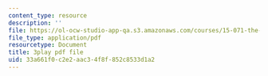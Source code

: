 ```yaml
---
content_type: resource
description: ''
file: https://ol-ocw-studio-app-qa.s3.amazonaws.com/courses/15-071-the-analytics-edge-spring-2017/33a661f0c2e2aac34f8f852c8533d1a2_o8Zdk_3wVSo.pdf
file_type: application/pdf
resourcetype: Document
title: 3play pdf file
uid: 33a661f0-c2e2-aac3-4f8f-852c8533d1a2
---
```

